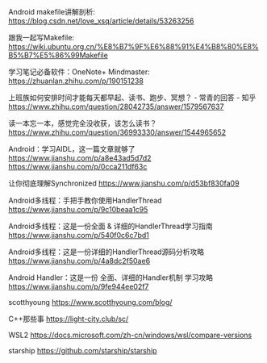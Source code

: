 Android makefile讲解剖析:
https://blog.csdn.net/love_xsq/article/details/53263256

跟我一起写Makefile:
https://wiki.ubuntu.org.cn/%E8%B7%9F%E6%88%91%E4%B8%80%E8%B5%B7%E5%86%99Makefile

学习笔记必备软件：OneNote+ Mindmaster:
https://zhuanlan.zhihu.com/p/190151238

上班族如何安排时间才能每天都早起、读书、跑步、冥想？ - 常青的回答 - 知乎
https://www.zhihu.com/question/28042735/answer/1579567637

读一本忘一本，感觉完全没收获，该怎么读书？
https://www.zhihu.com/question/36993330/answer/1544965652

Android：学习AIDL，这一篇文章就够了
https://www.jianshu.com/p/a8e43ad5d7d2
https://www.jianshu.com/p/0cca211df63c

让你彻底理解Synchronized
https://www.jianshu.com/p/d53bf830fa09

Android多线程：手把手教你使用HandlerThread
https://www.jianshu.com/p/9c10beaa1c95

Android多线程：这是一份全面 & 详细的HandlerThread学习指南
https://www.jianshu.com/p/540f0c6c7bd1

Android多线程：这是一份详细的HandlerThread源码分析攻略
https://www.jianshu.com/p/4a8dc2f50ae6

Android Handler：这是一份 全面、详细的Handler机制 学习攻略
https://www.jianshu.com/p/9fe944ee02f7

scotthyoung
https://www.scotthyoung.com/blog/

C++那些事
https://light-city.club/sc/

WSL2
https://docs.microsoft.com/zh-cn/windows/wsl/compare-versions

starship
https://github.com/starship/starship